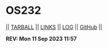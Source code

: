 # OS232

|| [TARBALL](https://humama.github.io/os232/SandBox/cbkadal.tar.xz) || [LINKS](https://humama.github.io/os232/LINKS) || [LOG](https://humama.github.io/os232/TXT/mylog.txt) || [GitHub](https://github.com/humama/os232/) ||

**REV: Mon 11 Sep 2023 11:57**
